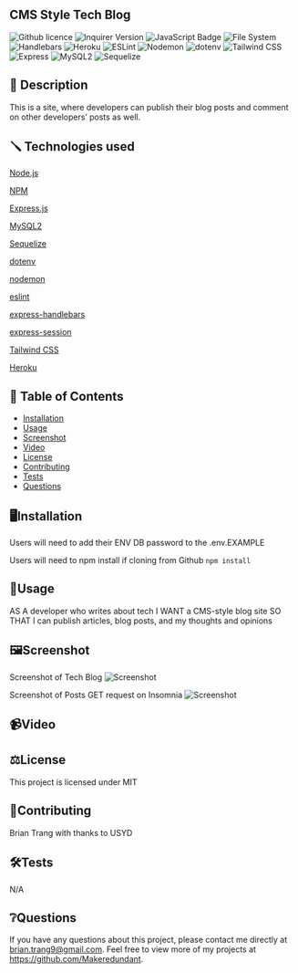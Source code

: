 ## CMS Style Tech Blog

![Github licence](http://img.shields.io/badge/license-MIT-blue.svg)
![Inquirer Version](https://img.shields.io/badge/Inquirer-8.2.4-blue.svg)
![JavaScript Badge](https://img.shields.io/badge/JavaScript-Latest%20Version-yellow.svg)
![File System](https://img.shields.io/badge/File%20System-Implemented-green.svg)
![Handlebars](https://img.shields.io/badge/Handlebars-Implemented-orange.svg)
![Heroku](https://img.shields.io/badge/Heroku-Deployed-brightgreen.svg)
![ESLint](https://img.shields.io/badge/ESLint-Configured-blueviolet.svg)
![Nodemon](https://img.shields.io/badge/Nodemon-Configured-yellowgreen.svg)
![dotenv](https://img.shields.io/badge/dotenv-Used-success.svg)
![Tailwind CSS](https://img.shields.io/badge/Tailwind%20CSS-Used-blue.svg)
![Express](https://img.shields.io/badge/Express-Used-lightgrey.svg)
![MySQL2](https://img.shields.io/badge/MySQL2-Used-blue.svg)
![Sequelize](https://img.shields.io/badge/Sequelize-Used-blueviolet.svg)

## 📄 Description

This is a site, where developers can publish their blog posts and comment on other developers’ posts as well.

## 🪛 Technologies used

<p><a href="https://nodejs.org/">Node.js</a></p>
<p><a href="https://www.npmjs.com/">NPM</a></p>
<p><a href="https://www.npmjs.com/package/express">Express.js</a></p>
<p><a href="https://www.npmjs.com/package/mysql2">MySQL2</a></p>
<p><a href="https://www.npmjs.com/package/sequelize">Sequelize</a></p>
<p><a href="https://www.npmjs.com/package/dotenv">dotenv</a></p>
<p><a href="https://www.npmjs.com/package/nodemon">nodemon</a></p>
<p><a href="https://www.npmjs.com/package/eslint">eslint</a></p>
<p><a href="https://handlebarsjs.com/">express-handlebars</a></p>
<p><a href="https://www.npmjs.com/package/express-session">express-session</a></p> 
<p><a href="https://tailwindcss.com/">Tailwind CSS</a></p>
<p><a href="https://heroku.com/">Heroku</a></p>
 
## 📓 Table of Contents
- [Installation](#Installation)
- [Usage](#Usage)
- [Screenshot](#Screenshot)
- [Video](#Video)
- [License](#License)
- [Contributing](#Contributing)
- [Tests](#Tests)
- [Questions](#Questions)
    
## 🖥️Installation

Users will need to add their ENV DB password to the .env.EXAMPLE

Users will need to npm install if cloning from Github 
 ```npm install```
  
## 💬Usage 
AS A developer who writes about tech
I WANT a CMS-style blog site
SO THAT I can publish articles, blog posts, and my thoughts and opinions

## 🖼️Screenshot
Screenshot of Tech Blog
![Screenshot](./assets/Blog%20screen.jpg.png)

Screenshot of Posts  GET request on Insomnia
![Screenshot](./assets/Screenshot%202023-09-10%20171555.png)

## 📹Video

## ⚖️License

This project is licensed under MIT

## 🤝Contributing

Brian Trang with thanks to USYD

## 🛠️Tests

N/A

## ❔Questions

If you have any questions about this project, please contact me directly at brian.trang9@gmail.com. Feel free to view more of my projects at https://github.com/Makeredundant.
